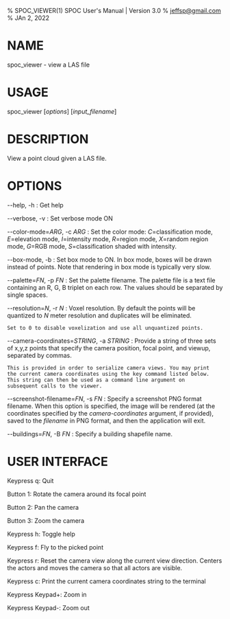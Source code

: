 % SPOC_VIEWER(1) SPOC User's Manual | Version 3.0
% jeffsp@gmail.com
% JAn 2, 2022

# NAME

spoc_viewer - view a LAS file

# USAGE

spoc_viewer [*options*] [*input_filename*]

# DESCRIPTION

View a point cloud given a LAS file.

# OPTIONS

--help, -h
:   Get help

--verbose, -v
:   Set verbose mode ON

--color-mode=*ARG*, -c *ARG*
:   Set the color mode: *C*=classification mode, *E*=elevation mode,
    *I*=intensity mode, *R*=region mode, *X*=random region mode, *G*=RGB
    mode, *S*=classification shaded with intensity.

--box-mode, -b
:   Set box mode to ON. In box mode, boxes will be drawn instead of
    points. Note that rendering in box mode is typically very slow.

--palette=*FN*, -p *FN*
:   Set the palette filename. The palette file is a text file containing
    an R, G, B triplet on each row. The values should be separated by
    single spaces.

--resolution=*N*, -r *N*
:   Voxel resolution. By default the points will be quantized to *N*
    meter resolution and duplicates will be eliminated.

    Set to 0 to disable voxelization and use all unquantized points.

--camera-coordinates=*STRING*, -a *STRING*
:   Provide a string of three sets of x,y,z points that specify the
    camera position, focal point, and viewup, separated by commas.

    This is provided in order to serialize camera views. You may print
    the current camera coordinates using the key command listed below.
    This string can then be used as a command line argument on
    subsequent calls to the viewer.

--screenshot-filename=*FN*, -s *FN*
:   Specify a screenshot PNG format filename. When this option is
    specified, the image will be rendered (at the coordinates specified by
    the *camera-coordinates* argument, if provided), saved to the
    *filename* in PNG format, and then the application will exit.

--buildings=*FN*, -B *FN*
:   Specify a building shapefile name.



# USER INTERFACE

Keypress q: Quit

Button 1: Rotate the camera around its focal point

Button 2: Pan the camera

Button 3: Zoom the camera

Keypress h: Toggle help

Keypress f: Fly to the picked point

Keypress r: Reset the camera view along the current view direction.
            Centers the actors and moves the camera so that all actors are
            visible.

Keypress c: Print the current camera coordinates string to the terminal

Keypress Keypad+: Zoom in

Keypress Keypad-: Zoom out
